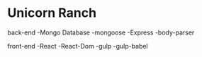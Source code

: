Unicorn Ranch
=====================

back-end
-Mongo Database
-mongoose
-Express
-body-parser

front-end
-React
-React-Dom
-gulp
-gulp-babel
